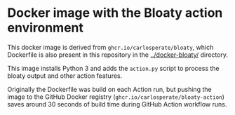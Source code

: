 # Docker image with the Bloaty action environment

This docker image is derived from `ghcr.io/carlosperate/bloaty`, which
Dockerfile is also present in this repository in the
[../docker-bloaty/](../docker-bloaty/) directory.

This image installs Python 3 and adds the `action.py` script to process the
bloaty output and other action features.

Originally the Dockerfile was build on each Action run, but pushing the image
to the GitHub Docker registry (`ghcr.io/carlosperate/bloaty-action`)
saves around 30 seconds of build time during GitHub Action workflow runs.
